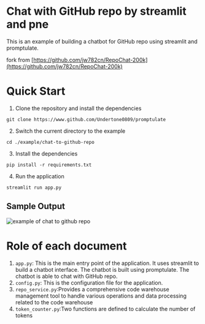 # Chat with GitHub repo by streamlit and pne 

This is an example of building a chatbot for GitHub repo using streamlit and promptulate.

fork from [https://github.com/jw782cn/RepoChat-200k](https://github.com/jw782cn/RepoChat-200k)

# Quick Start

1. Clone the repository and install the dependencies

```shell
git clone https://www.github.com/Undertone0809/promptulate
```

2. Switch the current directory to the example

```shell
cd ./example/chat-to-github-repo
```

3. Install the dependencies

```shell
pip install -r requirements.txt
```

4. Run the application

```shell
streamlit run app.py
```

## Sample Output

![example of chat to github repo](../../docs/use_cases/img/example-of-chat-to-githubrepo.png)

# Role of each document 
1. `app.py`: This is the main entry point of the application. It uses streamlit to build a chatbot interface. The chatbot is built using promptulate. The chatbot is able to chat with GitHub repo.
2. `config.py`: This is the configuration file for the application.
3. `repo_service.py`:Provides a comprehensive code warehouse management tool to handle various operations and data processing related to the code warehouse 
4. `token_counter.py`:Two functions are defined to calculate the number of tokens 